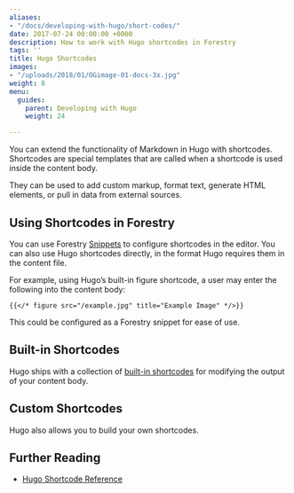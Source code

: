 ```yaml
---
aliases:
- "/docs/developing-with-hugo/short-codes/"
date: 2017-07-24 00:00:00 +0000
description: How to work with Hugo shortcodes in Forestry
tags: ''
title: Hugo Shortcodes
images:
- "/uploads/2018/01/OGimage-01-docs-3x.jpg"
weight: 8
menu:
  guides:
    parent: Developing with Hugo
    weight: 24

---
```


You can extend the functionality of Markdown in Hugo with shortcodes. Shortcodes are special templates that are called when a shortcode is used inside the content body.

They can be used to add custom markup, format text, generate HTML elements, or pull in data from external sources.

## Using Shortcodes in Forestry

You can use Forestry [Snippets](/docs/settings/snippets/) to configure shortcodes in the editor. You can also use Hugo shortcodes directly, in the format Hugo requires them in the content file.

For example, using Hugo’s built-in figure shortcode, a user may enter the following into the content body:

```
{{</* figure src="/example.jpg" title="Example Image" */>}}
```

This could be configured as a Forestry snippet for ease of use. 

## Built-in Shortcodes

Hugo ships with a collection of [built-in shortcodes](https://gohugo.io/content-management/shortcodes/#use-hugos-built-in-shortcodes) for modifying the output of your content body.

## Custom Shortcodes

Hugo also allows you to build your own shortcodes.

## Further Reading

- [Hugo Shortcode Reference](https://gohugo.io/content-management/shortcodes/)
